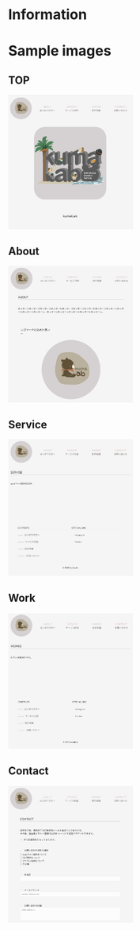 # Information

# Sample images

## TOP

<img src="/images/toppage.png" width="50%">

## About

<img src="/images/about.png" width="50%">

## Service

<img src="/images/services.png" width="50%">

## Work

<img src="/images/works.png" width="50%">

## Contact

<img src="/images/contact.png" width="50%">

